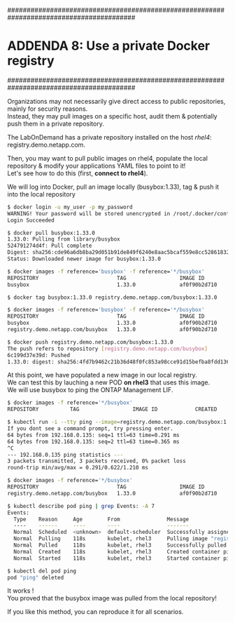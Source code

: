 #########################################################################################
# ADDENDA 8: Use a private Docker registry
#########################################################################################

Organizations may not necessarily give direct access to public repositories, mainly for security reasons.  
Instead, they may pull images on a specific host, audit them & potentially push them in a private repository.  

The LabOnDemand has a private repository installed on the host _rhel4_: registry.demo.netapp.com.  

Then, you may want to pull public images on rhel4, populate the local repository & modify your applications YAML files to point to it!  
Let's see how to do this (first, **connect to rhel4**).  

We will log into Docker, pull an image locally (busybox:1.33), tag & push it into the local repository

```bash
$ docker login -u my_user -p my_password
WARNING! Your password will be stored unencrypted in /root/.docker/config.json.
Login Succeeded

$ docker pull busybox:1.33.0
1.33.0: Pulling from library/busybox
524791274d4f: Pull complete
Digest: sha256:cde96a6db8ba29d051b91de849f6240e8aac5bcaf559e8cc5286183264cd8d48
Status: Downloaded newer image for busybox:1.33.0

$ docker images -f reference='busybox' -f reference='*/busybox'
REPOSITORY                         TAG                 IMAGE ID            CREATED             SIZE
busybox                            1.33.0              af0f90b2d710        6 hours ago         1.24MB

$ docker tag busybox:1.33.0 registry.demo.netapp.com/busybox:1.33.0

$ docker images -f reference='busybox' -f reference='*/busybox'
REPOSITORY                         TAG                 IMAGE ID            CREATED             SIZE
busybox                            1.33.0              af0f90b2d710        6 hours ago         1.24MB
registry.demo.netapp.com/busybox   1.33.0              af0f90b2d710        6 hours ago         1.24MB

$ docker push registry.demo.netapp.com/busybox:1.33.0
The push refers to repository [registry.demo.netapp.com/busybox]
6c199d37e39d: Pushed
1.33.0: digest: sha256:4fd7b9462c21b36d48f0fc853a98cce91d15befba8fdd1363e880bcbb4cabb1b size: 527
```

At this point, we have populated a new image in our local registry.  
We can test this by lauching a new POD **on rhel3** that uses this image.  
We will use busybox to ping the ONTAP Management LIF.  

```bash
$ docker images -f reference='*/busybox'
REPOSITORY          TAG                 IMAGE ID            CREATED             SIZE

$ kubectl run -i --tty ping --image=registry.demo.netapp.com/busybox:1.33.0 --restart=Never -- ping 192.168.0.135
If you dont see a command prompt, try pressing enter.
64 bytes from 192.168.0.135: seq=1 ttl=63 time=0.291 ms
64 bytes from 192.168.0.135: seq=2 ttl=63 time=0.365 ms
^C
--- 192.168.0.135 ping statistics ---
3 packets transmitted, 3 packets received, 0% packet loss
round-trip min/avg/max = 0.291/0.622/1.210 ms

$ docker images -f reference='*/busybox'
REPOSITORY                         TAG                 IMAGE ID            CREATED             SIZE
registry.demo.netapp.com/busybox   1.33.0              af0f90b2d710        23 hours ago        1.24MB

$ kubectl describe pod ping | grep Events: -A 7
Events:
  Type    Reason     Age        From               Message
  ----    ------     ----       ----               -------
  Normal  Scheduled  <unknown>  default-scheduler  Successfully assigned default/ping to rhel3
  Normal  Pulling    118s       kubelet, rhel3     Pulling image "registry.demo.netapp.com/busybox:1.33.0"
  Normal  Pulled     118s       kubelet, rhel3     Successfully pulled image "registry.demo.netapp.com/busybox:1.33.0"
  Normal  Created    118s       kubelet, rhel3     Created container ping
  Normal  Started    118s       kubelet, rhel3     Started container ping

$ kubectl del pod ping
pod "ping" deleted
```

It works !  
You proved that the busybox image was pulled from the local repository!

If you like this method, you can reproduce it for all scenarios.
